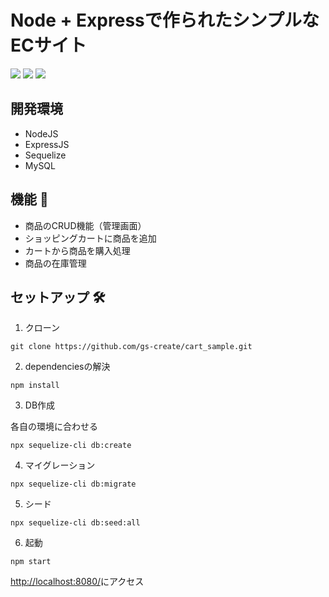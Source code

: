 # Node + Expressで作られたシンプルなECサイト

<img src="https://github.com/gs-create/cart_sample/blob/master/public/images/products_top.png">
<img src="https://github.com/gs-create/cart_sample/blob/master/public/images/products_show.png">
<img src="https://github.com/gs-create/cart_sample/blob/master/public/images/cart_top.png">


## 開発環境

- NodeJS
- ExpressJS
- Sequelize
- MySQL

## 機能 🚀

- 商品のCRUD機能（管理画面）
- ショッピングカートに商品を追加
- カートから商品を購入処理
- 商品の在庫管理

## セットアップ 🛠

1. クローン

```
git clone https://github.com/gs-create/cart_sample.git
```

2. dependenciesの解決

```
npm install
```

3. DB作成

各自の環境に合わせる

```
npx sequelize-cli db:create
```

4. マイグレーション

```
npx sequelize-cli db:migrate
```

5. シード

```
npx sequelize-cli db:seed:all
```

6. 起動

```
npm start
```

[http://localhost:8080/](http://localhost:8080/)にアクセス
